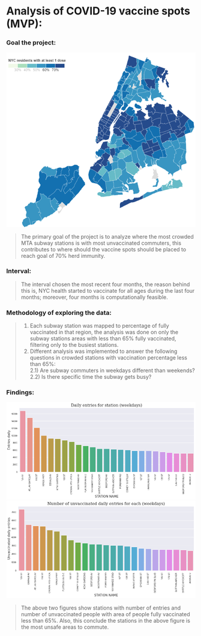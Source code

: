# Analysis of COVID-19 vaccine spots (MVP):

### Goal the project:
![image](https://raw.githubusercontent.com/YazeedMusallam/MTA-Project/main/images/vacmap.png)

> The primary goal of the project is to analyze where the most crowded MTA subway stations is with most unvaccinated commuters, this contributes to where should the vaccine spots should be placed to reach goal of 70% herd immunity.

### Interval:
> The interval chosen the most recent four months, the reason behind this is, NYC health started to vaccinate for all ages during the last four months; moreover, four months is computationally feasible.

### Methodology of exploring the data:
> 1) Each subway station was mapped to percentage of fully vaccinated in that region, the analysis was done on only the subway stations areas with less than 65% fully vaccinated, filtering only to the busiest stations.
> 2) Different analysis was implemented to answer the following questions in crowded stations with vaccination percentage less than 65%: <br>
>2.1) Are subway commuters in weekdays different than weekends?  <br>
> 2.2) Is there specific time the subway gets busy?

### Findings:
![image](https://raw.githubusercontent.com/YazeedMusallam/MTA-Project/main/images/barplotentries.png)
![image](https://raw.githubusercontent.com/YazeedMusallam/MTA-Project/main/images/barplotvacc.png)
> The above two figures show stations with number of entries and number of unvaccinated people with area of people fully vaccinated less than 65%.
Also, this conclude the stations in the above figure is the most unsafe areas to commute.
